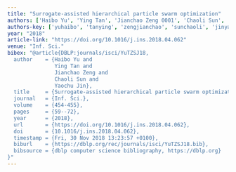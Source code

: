 ```yaml
---
title: "Surrogate-assisted hierarchical particle swarm optimization"
authors: ['Haibo Yu', 'Ying Tan', 'Jianchao Zeng 0001', 'Chaoli Sun', 'Yaochu Jin']
authors-key: ['yuhaibo', 'tanying', 'zengjianchao', 'sunchaoli', 'jinyaochu']
year: "2018"
article-link: "https://doi.org/10.1016/j.ins.2018.04.062"
venue: "Inf. Sci."
bibex: "@article{DBLP:journals/isci/YuTZSJ18,
  author    = {Haibo Yu and
               Ying Tan and
               Jianchao Zeng and
               Chaoli Sun and
               Yaochu Jin},
  title     = {Surrogate-assisted hierarchical particle swarm optimization},
  journal   = {Inf. Sci.},
  volume    = {454-455},
  pages     = {59--72},
  year      = {2018},
  url       = {https://doi.org/10.1016/j.ins.2018.04.062},
  doi       = {10.1016/j.ins.2018.04.062},
  timestamp = {Fri, 30 Nov 2018 13:23:57 +0100},
  biburl    = {https://dblp.org/rec/journals/isci/YuTZSJ18.bib},
  bibsource = {dblp computer science bibliography, https://dblp.org}
}"
---
```

